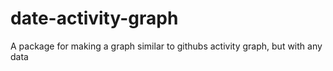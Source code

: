 # date-activity-graph
A package for making a graph similar to githubs activity graph, but with any data

